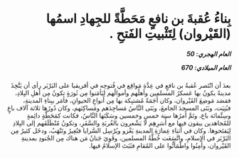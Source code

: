 <h1 dir="rtl">بِناءُ عُقبةَ بن نافعٍ مَحَطَّةً للجِهادِ اسمُها (القَيْروان)
لِتَثْبيتِ الفَتحِ .</h1>

<h5 dir="rtl">العام الهجري:  50

العام الميلادي: 670

</h5>

<p dir="rtl">بعدَ أن انْتَصر عُقبةُ بن نافعٍ في عِدَّةِ مَواقِع في فُتوحِه في أفريقيا على البَرْبَر رأى أن يَتَّخِذَ مدينةً يكونُ بها عَسكرُ المسلمين وأهلُهم وأموالُهم لِيَأمَنوا مِن ثَورَةٍ تكونُ مِن أهلِ البِلادِ، فقصَد مَوضِعَ القَيْروان، وكان أَجَمَةً مُشتبِكة بها مِن أنواعِ الحيوانِ، فأمَر ببِناءِ المدينةِ، فبُنِيَت، وبَنَى المسجدَ الجامعَ، وبَنَى النَّاسُ مَساجِدَهم ومَساكِنَهم، وكان دُورُها ثلاثة آلاف باعٍ وسِتِّمائة باع، وتَمَّ أَمرُها سنة خمسٍ وخمسين وسَكَنَها النَّاسُ، فكانت كمَحَطَّةٍ دائِمةٍ للمُجاهدين يبقون فيها مع أُسَرِهِم لا يَشْعرون بالغُربَةِ والسَّفَرِ، وتكونُ مُنْطَلَقَهم إلى البِلادِ لِيَفتَحوها. وكان في أثناءِ عِمارَةِ المدينةِ يَغْزو ويُرْسِل السَّرايا فتُغِيرُ وتَنْهَبُ، ودخَل كثيرٌ مِن البَرْبَر في الإسلامِ، واتَّسَعَت خُطَّةُ المسلمين، وقَوِيَ جَنانُ مَن هناك مِن الجُنودِ بمدينةِ القَيْروان، وأَمِنُوا واطْمَأنُّوا على المُقامِ فثَبَتَ الإسلامُ فيها.</p></br>
